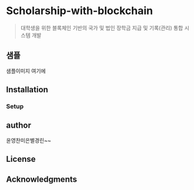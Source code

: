 # Scholarship-with-blockchain
> 대학생을 위한 블록체인 기반의 국가 및 법인 장학금 지급 및 기록(관리) 통합 시스템 개발

## 샘플
샘플이미지 여기에
## Installation
### Setup
## author
윤영찬미은별경린~~
## License
## Acknowledgments
